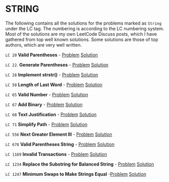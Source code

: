 # STRING

The following contains all the solutions for the problems marked as `String` under the LC tag. The numbering is according to the LC numbering system. Most of the solutions are my own LeetCode Discuss posts, which I have gathered from top well known solutions. Some solutions are those of top authors, which are very well written.

`LC 20` **Valid Parentheses** - [Problem](https://leetcode.com/problems/valid-parentheses) [Solution](https://leetcode.com/problems/valid-parentheses/discuss/594698/C%2B%2B-2-methods-using-stack)

`LC 22`. **Generate Parentheses** - [Problem](https://leetcode.com/problems/generate-parentheses/) [Solution](https://leetcode.com/problems/generate-parentheses/discuss/594770/C%2B%2B-2-solutions-%3A-backtracking-and-dp)

`LC 28` **Implement strstr()** - [Problem](https://leetcode.com/problems/implement-strstr/) [Solution](https://leetcode.com/problems/implement-strstr/discuss/595243/C%2B%2B-3-solutions-Naive-KMP-and-Z-algorithm)

`LC 58` **Length of Last Word** - [Problem](https://leetcode.com/problems/length-of-last-word/) [Solution](https://leetcode.com/problems/length-of-last-word/discuss/596151/C%2B%2B-2-easy-solutions)

`LC 65` **Valid Number** - [Problem](https://leetcode.com/problems/valid-number/) [Solution](https://leetcode.com/problems/valid-number/discuss/595428/C%2B%2B-solution-implementation)

`LC 67` **Add Binary** - [Problem](https://leetcode.com/problems/add-binary/) [Solution](https://leetcode.com/problems/add-binary/discuss/595889/C%2B%2B-easy-to-understand)

`LC 68` **Text Justification** - [Problem](https://leetcode.com/problems/text-justification/) [Solution](https://leetcode.com/problems/text-justification/discuss/595979/C%2B%2B-solution-easy-to-understand)

`LC 71` **Simplify Path** - [Problem](https://leetcode.com/problems/simplify-path/) [Solution](https://leetcode.com/problems/simplify-path/discuss/596137/C%2B%2B-stringstream-and-stack-solution)

`LC 556` **Next Greater Element III** - [Problem](https://leetcode.com/problems/next-greater-element-iii/) [Solution](https://leetcode.com/problems/next-greater-element-iii/discuss/598769/C%2B%2B-Logic-of-next_permutation)

`LC 678` **Valid Parentheses String** - [Problem](https://leetcode.com/problems/valid-parenthesis-string/) [Solution](https://leetcode.com/problems/valid-parenthesis-string/discuss/543521/Java-Count-Open-Parenthesis-O(n)-time-O(1)-space-Picture-Explain)

`LC 1169` **Invalid Transactions** - [Problem](https://leetcode.com/problems/invalid-transactions/) [Solution](https://leetcode.com/problems/invalid-transactions/discuss/597901/C%2B%2B-solution-using-map)

`LC 1234` **Replace the Substring for Balanced String** - [Problem](https://leetcode.com/problems/replace-the-substring-for-balanced-string/) [Solution](https://leetcode.com/problems/replace-the-substring-for-balanced-string/discuss/598726/C%2B%2B-solution-similar-to-Minimum-Window-Substring)

`LC 1247` **Minimum Swaps to Make Strings Equal** -[Problem](https://leetcode.com/problems/minimum-swaps-to-make-strings-equal/) [Solution](https://leetcode.com/problems/minimum-swaps-to-make-strings-equal/discuss/596888/C%2B%2B-easy-to-understand-solution)
